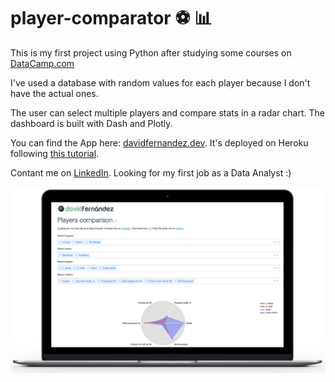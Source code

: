 # player-comparator ⚽ 📊

This is my first project using Python after studying some courses on [DataCamp.com](https://www.datacamp.com/tracks/data-scientist-with-python)

I've used a database with random values for each player because I don't have the actual ones.

The user can select multiple players and compare stats in a radar chart. The dashboard is built with Dash and Plotly.

You can find the App here: [davidfernandez.dev](http://davidfernandez.dev). It's deployed on Heroku following [this tutorial](https://dash.plotly.com/deployment).

Contant me on [LinkedIn](https://www.linkedin.com/in/david-fernandez-11a715170/). Looking for my first job as a Data Analyst :)

![example](example.jpg)
